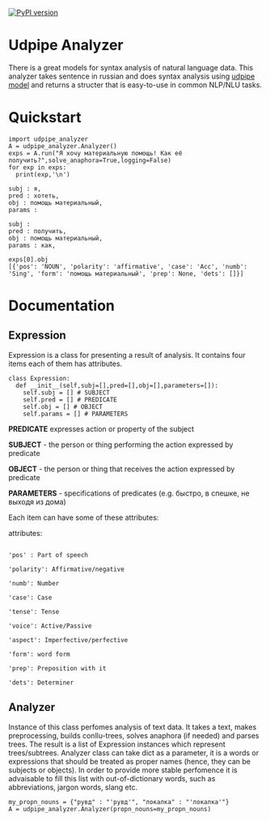 [![PyPI version](https://badge.fury.io/py/udpipe-analyzer.svg)](https://badge.fury.io/py/udpipe-analyzer)

# Udpipe Analyzer

There is a great models for syntax analysis of natural language data. This analyzer takes sentence in russian and does syntax analysis using [udpipe model](https://github.com/ufal/udpipe) and returns a structer that is easy-to-use in
common NLP/NLU tasks. 

# Quickstart

```
import udpipe_analyzer
A = udpipe_analyzer.Analyzer()
exps = A.run("Я хочу материальную помощь! Как её получить?",solve_anaphora=True,logging=False)
for exp in exps:
  print(exp,'\n')

subj : я, 
pred : хотеть, 
obj : помощь материальный, 
params :  

subj : 
pred : получить, 
obj : помощь материальный, 
params : как,

exps[0].obj
[{'pos': 'NOUN', 'polarity': 'affirmative', 'case': 'Acc', 'numb': 'Sing', 'form': 'помощь материальный', 'prep': None, 'dets': []}]

```


# Documentation

## Expression

Expression is a class for presenting a result of analysis. It contains four items each of them has attributes.

```
class Expression:
  def __init__(self,subj=[],pred=[],obj=[],parameters=[]):
    self.subj = [] # SUBJECT
    self.pred = [] # PREDICATE
    self.obj = [] # OBJECT
    self.params = [] # PARAMETERS

```

**PREDICATE** expresses action or property of the subject

**SUBJECT** -  the person or thing performing the action expressed by predicate

**OBJECT** -  the person or thing that receives the action expressed by predicate 

**PARAMETERS** - specifications of predicates (e.g. быстро, в спешке, не выходя из дома)

Each item can have some of these attributes:

attributes:

```

'pos' : Part of speech

'polarity': Affirmative/negative

'numb': Number

'case': Case

'tense': Tense

'voice': Active/Passive

'aspect': Imperfective/perfective

'form': word form

'prep': Preposition with it

'dets': Determiner

```


## Analyzer

Instance of this class perfomes analysis of text data. It takes a text, makes preprocessing, builds conllu-trees, solves anaphora (if needed) and parses trees.
The result is a list of Expression instances which represent trees/subtrees. Analyzer class can take dict as a parameter, it is a words or expressions that should be 
treated as proper names (hence, they can be subjects or objects). In order to provide more stable perfomence it is advaisable to fill this list with out-of-dictionary words,
such as abbreviations, jargon words, slang etc.

```
my_propn_nouns = {"рувд" : "'рувд'", "локалка" : "'локалка'"} 
A = udpipe_analyzer.Analyzer(propn_nouns=my_propn_nouns)
```
